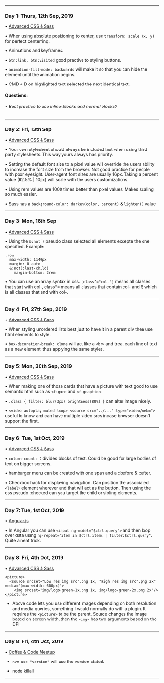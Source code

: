 ----

### Day 1: Thurs, 12th Sep, 2019

• [Advanced CSS & Sass](https://www.udemy.com/advanced-css-and-sass/)

• When using absolute positioning to center, use `transform: scale (x, y)` for perfect centerring.

• Animations and keyframes.

• `btn:link, btn:visited` good practive to styling buttons.

• `animation-fill-mode: backwards` will make it so that you can hide the element until the animation begins.

• CMD + D on highlighted text selected the next identical text.

#### Questions:

###### • Best practice to use inline-blocks and normal blocks?

----

### Day 2: Fri, 13th Sep

• [Advanced CSS & Sass](https://www.udemy.com/advanced-css-and-sass/)

• Your own stylesheet should always be included last when using third party stylesheets. This way yours always has priority.

• Setting the default font size to a pixel value will override the users ability to increase the font size from the browser. Not good practice for people with poor eyesight. User-agent font sizes are usually 16px. Taking a percent value (62.5% | 10px) will scale with the users customizations. 

• Using rem values are 1000 times better than pixel values. Makes scaling so much easier.

• Sass has a `background-color: darken(color, percent)` & `lighten()` value

----
### Day 3: Mon, 16th Sep

• [Advanced CSS & Sass](https://www.udemy.com/advanced-css-and-sass/)

• Using the `&:not()` pseudo class selected all elements excepte the one specified. Example:
```
.row
  max-width: 1140px
  margin: 0 auto
  &:not(:last-child)
    margin-bottom: 2rem
```
• You can use an array syntax in css. `[class^="col-"]` means all classes that start with col-, class*= means all classes that contain col- and $ which is all classes that end with col-.

----
### Day 4: Fri, 27th Sep, 2019

• [Advanced CSS & Sass](https://www.udemy.com/advanced-css-and-sass/)

• When styling unordered lists best just to have it in a parent div then use html elements to style.

• `box-decoration-break: clone` will act like a `<br>` and treat each line of text as a new element, thus applying the same styles.

----
### Day 5: Mon, 30th Sep, 2019

• [Advanced CSS & Sass](https://www.udemy.com/advanced-css-and-sass/)

• When making one of those cards that have a picture with text good to use semantic html such as `<figure` and `<figcaption` 

• `.class { filter: blur(3px) brightness(80%) }` can alter image nicely.

• `<video autoplay muted loop> <source src="../..." type="video/webm">` useful to know and can have multiple video srcs incase browser doesn't support the first. 

----
### Day 6: Tue, 1st Oct, 2019

• [Advanced CSS & Sass](https://www.udemy.com/advanced-css-and-sass/)

• `column-count: 2` divides blocks of text. Could be good for large bodies of text on bigger screens.

• hamburger menu can be created with one span and a ::before & ::after. 

• Checkbox hack for displaying navigation. Can position the associated `<label>` element wherever and that will act as the button. Then using the css pseudo :checked can you target the child or sibling elements.

----
### Day 7: Tue, 1st Oct, 2019

• [Angular.js](https://docs.angularjs.org/tutorial/step_05)

• In Angular you can use `<input ng-model="$ctrl.query">` and then loop over data using `ng-repeat="item in $ctrl.items | filter:$ctrl.query"`. Quite a neat trick.

----
### Day 8: Fri, 4th Oct, 2019

• [Advanced CSS & Sass](https://www.udemy.com/advanced-css-and-sass/)

```
<picture>
  <source srcset="Low res img src".png 1x, "High res img src".png 2x" media="(max-width: 600px)">
    <img srcset="img/logo-green-1x.png 1x, img/logo-green-2x.png 2x"/>
</picture>
```
- Above code lets you use different images depending on both resolution and media queries, something I would normally do with a plugin. It requires the `<picture>` to be the parent. Source changes the image based on screen width, then the `<img>` has two arguments based on the DPI.
----
### Day 8: Fri, 4th Oct, 2019

• [Coffee & Code Meetup](https://github.com/CoffeeAndCodeCommunity/cypress_react_gothenburg)

- `nvm use "version"` will use the version stated.

- node killall
----
